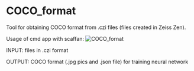 # COCO_format

Tool for obtaining COCO format from .czi files (files created in Zeiss Zen). 

Usage of cmd app with scaffan:
![COCO_fornat](https://user-images.githubusercontent.com/84080754/220641827-cbfce88b-8450-4fa9-8a14-1330abf5ef46.png)

INPUT: files in .czi format

OUTPUT: COCO format (.jpg pics and .json file) for training neural network
